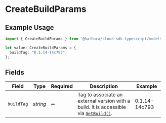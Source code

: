 # CreateBuildParams

## Example Usage

```typescript
import { CreateBuildParams } from "@hathora/cloud-sdk-typescript/models/components";

let value: CreateBuildParams = {
  buildTag: "0.1.14-14c793",
};
```

## Fields

| Field                                                                                                                                            | Type                                                                                                                                             | Required                                                                                                                                         | Description                                                                                                                                      | Example                                                                                                                                          |
| ------------------------------------------------------------------------------------------------------------------------------------------------ | ------------------------------------------------------------------------------------------------------------------------------------------------ | ------------------------------------------------------------------------------------------------------------------------------------------------ | ------------------------------------------------------------------------------------------------------------------------------------------------ | ------------------------------------------------------------------------------------------------------------------------------------------------ |
| `buildTag`                                                                                                                                       | *string*                                                                                                                                         | :heavy_minus_sign:                                                                                                                               | Tag to associate an external version with a build. It is accessible via [`GetBuild()`](https://hathora.dev/api#tag/BuildsV3/operation/GetBuild). | 0.1.14-14c793                                                                                                                                    |
